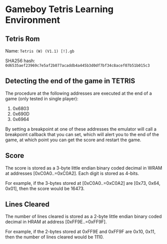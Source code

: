 # Gameboy Tetris Learning Environment

## Tetris Rom

Name: `Tetris (W) (V1.1) [!].gb`

SHA256 hash: `0d6535aef23969c7e5af2b077acaddb4a445b3d0df7bf34c8acef07b51b015c3`

## Detecting the end of the game in TETRIS

The procedure at the following addresses are executed at the end of a game (only tested in single player):

  1. 0x6803
  2. 0x690D
  3. 0x6964

By setting a breakpoint at one of these addresses the emulator will call a breakpoint callback that you can set, which will alert you to the end of the game, at which point you can get the score and restart the game.

## Score

The score is stored as a 3-byte little endian binary coded decimal in WRAM at addresses [0xC0A0..=0xC0A2]. Each digit is stored as 4-bits.

For example, if the 3-bytes stored at [0xC0A0..=0xC0A2] are [0x73, 0x64, 0x01], then the score would be 16473.

## Lines Cleared

The number of lines cleared is stored as a 2-byte little endian binary coded decimal in HRAM at address [0xFF9E..=0xFF9F].

For example, if the 2-bytes stored at 0xFF9E and 0xFF9F are 0x10, 0x11, then the number of lines cleared would be 1110.